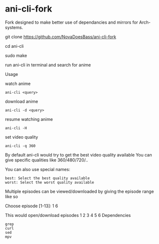 # ani-cli-fork

Fork designed to make better use of dependancies and mirrors for Arch-systems. 

git clone https://github.com/NovaDoesBass/ani-cli-fork

cd ani-cli

sudo make

run ani-cli in terminal and search for anime 

Usage

watch anime

    ani-cli <query>

download anime

    ani-cli -d <query>

resume watching anime

    ani-cli -H

set video quality

    ani-cli -q 360

By default ani-cli would try to get the best video quality available
You can give specific qualities like 360/480/720/..

You can also use special names:

    best: Select the best quality available
    worst: Select the worst quality available

Multiple episodes can be viewed/downloaded by giving the episode range like so

Choose episode [1-13]: 1 6

This would open/download episodes 1 2 3 4 5 6
Dependencies

    grep
    curl
    sed
    mpv
